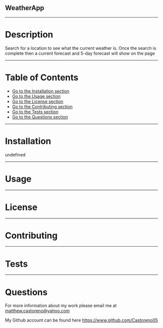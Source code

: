 ## WeatherApp
    
---
    
# Description

Search for a location to see what the current weather is. Once the search is complete then a current forecast and 5-day forecast will show on the page   

---
    
# Table of Contents

* [Go to the Installation section](#installation)
* [Go to the Usage section](#useage)
* [Go to the License section](#license)
* [Go to the Contributing section](#cotributing)
* [Go to the Tests section](#tests)
* [Go to the Questions section](#questions)

---
    
# Installation
  
undefined

---
    
# Usage
    
---
    
# License
    
---
    
# Contributing
    
---
    
# Tests
    
---
    
# Questions

For more information about my work please email me at <matthew.castoreno@yahoo.com>

My Github account can be found here https://www.github.com/Castoreno05

